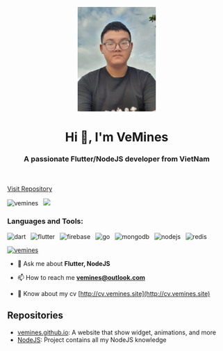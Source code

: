 <p align="center">
  <a href="https://github.com/VeMines/">
    <img src="1.jpg" alt="Logo" width="180" height="240">
  </a>

  <p align="center">
    <h1 align="center">Hi 👋, I'm VeMines</h1>
    <h3 align="center">A passionate Flutter/NodeJS developer from VietNam</h3>
    <br/>
    <br/>
    <a href="https://github.com/vemines?tab=repositories">Visit Repository</a>
  </p>
</p>

<p align="left"> 
  <img src="https://komarev.com/ghpvc/?username=vemines&label=Profile%20views&color=0e75b6&style=for-the-badge" alt="vemines" /> &nbsp
  <img src="https://img.shields.io/badge/Flutter-2196f3?style=for-the-badge&logo=flutter&logoColor=white"/> &nbsp
</p>

<h3 align="left">Languages and Tools:</h3>
<p align="left">
    <img src="https://www.vectorlogo.zone/logos/dartlang/dartlang-icon.svg" alt="dart" width="40" height="40"/> &nbsp
    <img src="https://www.vectorlogo.zone/logos/flutterio/flutterio-icon.svg" alt="flutter" width="40" height="40"/> &nbsp
    <img src="https://www.vectorlogo.zone/logos/firebase/firebase-icon.svg" alt="firebase" width="40" height="40"/> &nbsp
    <img src="https://www.vectorlogo.zone/logos/golang/golang-icon.svg" alt="go" width="40" height="40"/> &nbsp
    <img src="https://www.vectorlogo.zone/logos/mongodb/mongodb-icon.svg" alt="mongodb" width="40" height="40"/> &nbsp
    <img src="https://www.vectorlogo.zone/logos/nodejs/nodejs-icon.svg" alt="nodejs" width="40" height="40"/> &nbsp
    <img src="https://www.vectorlogo.zone/logos/redis/redis-icon.svg" alt="redis" width="40" height="40"/> &nbsp
</p>


<p align="left"> <a href="https://github.com/ryo-ma/github-profile-trophy"><img src="https://github-profile-trophy.vercel.app/?username=vemines" alt="vemines" /></a> </p>

- 💬 Ask me about **Flutter, NodeJS**

- 📫 How to reach me **vemines@outlook.com**

- 📄 Know about my cv [http://cv.vemines.site](http://cv.vemines.site)

## Repositories

* [vemines.github.io](https://vemines.github.com/): A website that show widget, animations, and more
* [NodeJS](https://github.com/vemines/NodeJs): Project contains all my NodeJS knowledge 


